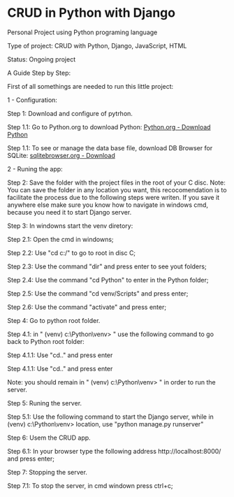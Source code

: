# CRUD in Python with Django

Personal Project using Python programing language

Type of project: CRUD with Python, Django, JavaScript, HTML

Status: Ongoing project


A Guide Step by Step:

First of all somethings are needed to run this little project:

1 - Configuration:

Step 1: Download and configure of pytrhon.
  
 Step 1.1: Go to Python.org to download Python:
    [Python.org - Download Python](https://www.python.org/downloads/)
    
 Step 1.1: To see or manage the data base file, download DB Browser for SQLite:
    [sqlitebrowser.org - Download](https://sqlitebrowser.org/dl/)
 
 2 - Runing the app:

Step 2: Save the folder with the project files in the root of your C disc.
Note: You can save the folder in any location you want, this recocomendation is to facilitate the process due to the following steps were writen. If you save it anywhere else make sure you know how to navigate in windows cmd, because you need it to start Django server.

Step 3: In windowns start the venv diretory:
  
   Step 2.1: Open the cmd in windowns;
   
   Step 2.2: Use "cd c:/"  to go to root in disc C;
   
   Step 2.3: Use the command "dir" and press enter to see yout folders;
   
   Step 2.4: Use the command "cd Python" to enter in the Python folder;
   
   Step 2.5: Use the command "cd venv/Scripts" and press enter;
   
   Step 2.6: Use the command "activate" and press enter;
   
Step 4: Go to python root folder.

  Step 4.1: in " (venv) c:\Python\venv> " use the following command to go back to Python root folder:
    
   Step 4.1.1: Use "cd.." and press enter
    
   Step 4.1.1: Use "cd.." and press enter
    
   Note: you should remain in " (venv) c:\Python\venv> " in order to run the server.

Step 5: Runing the server.
  
   Step 5.1: Use the following command to start the Django server, while in (venv) c:\Python\venv> location, use "python manage.py runserver"
  
Step 6: Usem the CRUD app.
  
   Step 6.1: In your browser type the following address http://localhost:8000/ and press enter;
 
Step 7: Stopping the server.
    
   Step 7.1: To stop the server, in cmd windown press ctrl+c;

    
     
